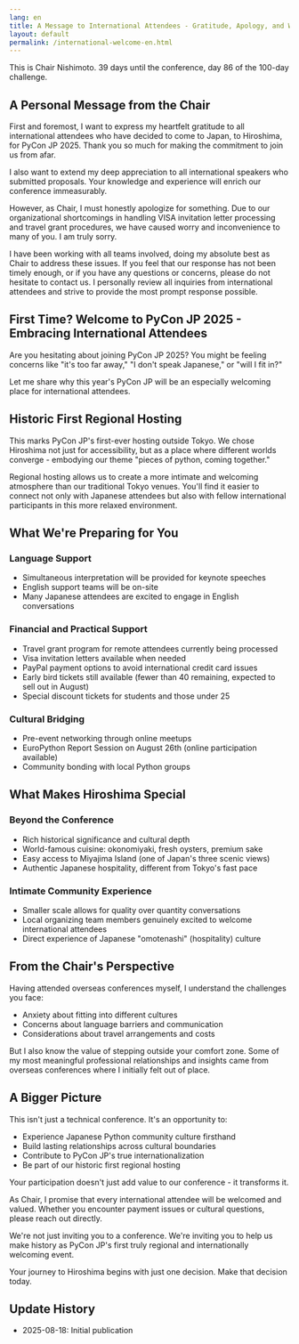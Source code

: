 ```yaml
---
lang: en
title: A Message to International Attendees - Gratitude, Apology, and Welcome
layout: default
permalink: /international-welcome-en.html
---
```


This is Chair Nishimoto. 39 days until the conference, day 86 of the 100-day challenge.

## A Personal Message from the Chair

First and foremost, I want to express my heartfelt gratitude to all international attendees who have decided to come to Japan, to Hiroshima, for PyCon JP 2025. Thank you so much for making the commitment to join us from afar.

I also want to extend my deep appreciation to all international speakers who submitted proposals. Your knowledge and experience will enrich our conference immeasurably.

However, as Chair, I must honestly apologize for something. Due to our organizational shortcomings in handling VISA invitation letter processing and travel grant procedures, we have caused worry and inconvenience to many of you. I am truly sorry.

I have been working with all teams involved, doing my absolute best as Chair to address these issues. If you feel that our response has not been timely enough, or if you have any questions or concerns, please do not hesitate to contact us. I personally review all inquiries from international attendees and strive to provide the most prompt response possible.

## First Time? Welcome to PyCon JP 2025 - Embracing International Attendees

Are you hesitating about joining PyCon JP 2025? You might be feeling concerns like "it's too far away," "I don't speak Japanese," or "will I fit in?"

Let me share why this year's PyCon JP will be an especially welcoming place for international attendees.

## Historic First Regional Hosting

This marks PyCon JP's first-ever hosting outside Tokyo. We chose Hiroshima not just for accessibility, but as a place where different worlds converge - embodying our theme "pieces of python, coming together."

Regional hosting allows us to create a more intimate and welcoming atmosphere than our traditional Tokyo venues. You'll find it easier to connect not only with Japanese attendees but also with fellow international participants in this more relaxed environment.

## What We're Preparing for You

### Language Support
- Simultaneous interpretation will be provided for keynote speeches
- English support teams will be on-site
- Many Japanese attendees are excited to engage in English conversations

### Financial and Practical Support
- Travel grant program for remote attendees currently being processed
- Visa invitation letters available when needed
- PayPal payment options to avoid international credit card issues
- Early bird tickets still available (fewer than 40 remaining, expected to sell out in August)
- Special discount tickets for students and those under 25

### Cultural Bridging
- Pre-event networking through online meetups
- EuroPython Report Session on August 26th (online participation available)
- Community bonding with local Python groups

## What Makes Hiroshima Special

### Beyond the Conference
- Rich historical significance and cultural depth
- World-famous cuisine: okonomiyaki, fresh oysters, premium sake
- Easy access to Miyajima Island (one of Japan's three scenic views)
- Authentic Japanese hospitality, different from Tokyo's fast pace

### Intimate Community Experience
- Smaller scale allows for quality over quantity conversations
- Local organizing team members genuinely excited to welcome international attendees
- Direct experience of Japanese "omotenashi" (hospitality) culture

## From the Chair's Perspective

Having attended overseas conferences myself, I understand the challenges you face:
- Anxiety about fitting into different cultures
- Concerns about language barriers and communication
- Considerations about travel arrangements and costs

But I also know the value of stepping outside your comfort zone. Some of my most meaningful professional relationships and insights came from overseas conferences where I initially felt out of place.

## A Bigger Picture

This isn't just a technical conference. It's an opportunity to:
- Experience Japanese Python community culture firsthand
- Build lasting relationships across cultural boundaries  
- Contribute to PyCon JP's true internationalization
- Be part of our historic first regional hosting

Your participation doesn't just add value to our conference - it transforms it.

As Chair, I promise that every international attendee will be welcomed and valued. Whether you encounter payment issues or cultural questions, please reach out directly.

We're not just inviting you to a conference. We're inviting you to help us make history as PyCon JP's first truly regional and internationally welcoming event.

Your journey to Hiroshima begins with just one decision. Make that decision today.

## Update History
- 2025-08-18: Initial publication